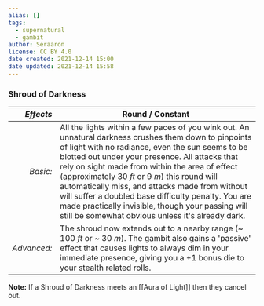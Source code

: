 ```yaml
---
alias: []
tags:
  - supernatural
  - gambit
author: Seraaron
license: CC BY 4.0
date created: 2021-12-14 15:00
date updated: 2021-12-14 15:58
---
```


### Shroud of Darkness

|   _Effects_ | Round / Constant                                                                                                                                                                                                                                                                                                                                                                                                                                                                                                                   |
| ----------: | ---------------------------------------------------------------------------------------------------------------------------------------------------------------------------------------------------------------------------------------------------------------------------------------------------------------------------------------------------------------------------------------------------------------------------------------------------------------------------------------------------------------------------------- |
|    _Basic:_ | All the lights within a few paces of you wink out. An unnatural darkness crushes them down to pinpoints of light with no radiance, even the sun seems to be blotted out under your presence. All attacks that rely on sight made from within the area of effect (approximately 30 _ft_ or 9 _m_) this round will automatically miss, and attacks made from without will suffer a doubled base difficulty penalty. You are made practically invisible, though your passing will still be somewhat obvious unless it's already dark. |
| _Advanced:_ | The shroud now extends out to a nearby range (~ 100 _ft_ or ~ 30 _m_). The gambit also gains a 'passive' effect that causes lights to always dim in your immediate presence, giving you a +1 bonus die to your stealth related rolls.                                                                                                                                                                                                                                                                                              |

**Note:** If a Shroud of Darkness meets an [[Aura of Light]] then they cancel out.
